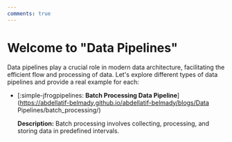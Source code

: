 ```yaml
---
comments: true
---
```


# **Welcome to "Data Pipelines"**

Data pipelines play a crucial role in modern data architecture, facilitating the efficient flow and processing of data. Let's explore different types of data pipelines and provide a real example for each:

<div class="grid cards" markdown>

-   [:simple-jfrogpipelines: __Batch Processing Data Pipeline__](https://abdellatif-belmady.github.io/abdellatif-belmady/blogs/Data Pipelines/batch_processing/)

    **Description:** Batch processing involves collecting, processing, and storing data in predefined intervals.
    
</div>
